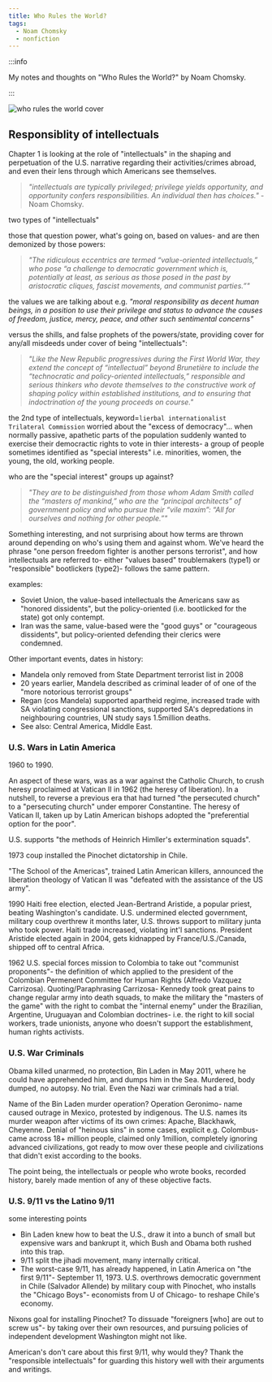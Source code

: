 ```yaml
---
title: Who Rules the World?
tags:
  - Noam Chomsky
  - nonfiction
---
```


:::info

My notes and thoughts on "Who Rules the World?" by Noam Chomsky.

:::

![who rules the world cover](https://i.gr-assets.com/images/S/compressed.photo.goodreads.com/books/1506307262l/32489954._SY475_.jpg)

## Responsiblity of intellectuals

Chapter 1 is looking at the role of "intellectuals" in the shaping and perpetuation of the U.S. narrative regarding their activities/crimes abroad, and even their lens through which Americans see themselves.

> _"intellectuals are typically privileged; privilege yields opportunity, and opportunity confers responsibilities. An individual then has choices."_ - Noam Chomsky.

two types of "intellectuals"

those that question power, what's going on, based on values- and are then demonized by those powers:

> _"The ridiculous eccentrics are termed “value-oriented intellectuals,” who pose “a challenge to democratic government which is, potentially at least, as serious as those posed in the past by aristocratic cliques, fascist movements, and communist parties.”"_ 

the values we are talking about e.g. _"moral responsibility as decent human beings, in a position to use their privilege and status to advance the causes of freedom, justice, mercy, peace, and other such sentimental concerns"_

versus the shills, and false prophets of the powers/state, providing cover for any/all misdeeds under cover of being "intellectuals":

> _"Like the New Republic progressives during the First World War, they extend the concept of “intellectual” beyond Brunetière to include the “technocratic and policy-oriented intellectuals,” responsible and serious thinkers who devote themselves to the constructive work of shaping policy within established institutions, and to ensuring that indoctrination of the young proceeds on course."_ 

the 2nd type of intellectuals, keyword=`lierbal internationalist Trilateral Commission` worried about the "excess of democracy"... when normally passive, apathetic parts of the population suddenly wanted to exercise their democractic rights to vote in thier interests- a group of people sometimes identified as "special interests" i.e. minorities, women, the young, the old, working people.

who are the "special interest" groups up against?

> _"They are to be distinguished from those whom Adam Smith called the “masters of mankind,” who are the “principal architects” of government policy and who pursue their “vile maxim”: “All for ourselves and nothing for other people.”"_ 

Something interesting, and not surprising about how terms are thrown around depending on who's using them and against whom. We've heard the phrase "one person freedom fighter is another persons terrorist", and how intellectuals are referred to- either "values based" troublemakers (type1) or "responsible" bootlickers (type2)- follows the same pattern.

examples:

- Soviet Union, the value-based intellectuals the Americans saw as "honored dissidents", but the policy-oriented (i.e. bootlicked for the state) got only contempt.
- Iran was the same, value-based were the "good guys" or "courageous dissidents", but policy-oriented defending their clerics were condemned.

Other important events, dates in history:

- Mandela only removed from State Department terrorist list in 2008
- 20 years earlier, Mandela described as criminal leader of of one of the "more notorious terrorist groups"
- Regan (cos Mandela) supported apartheid regime, increased trade with SA violating congressional sanctions, supported SA's depredations in neighbouring countries, UN study says 1.5million deaths.
- See also: Central America, Middle East.

### U.S. Wars in Latin America

1960 to 1990.

An aspect of these wars, was as a war against the Catholic Church, to crush heresy proclaimed at Vatican II in 1962 (the heresy of liberation). In a nutshell, to reverse a previous era that had turned "the persecuted church" to a "persecuting church" under emporer Constantine. The heresy of Vatican II, taken up by Latin American bishops adopted the "preferential option for the poor".

U.S. supports "the methods of Heinrich Himller's extermination squads".

1973 coup installed the Pinochet dictatorship in Chile.

"The School of the Americas", trained Latin American killers, announced the liberation theology of Vatican II was "defeated with the assistance of the US army".

1990 Haiti free election, elected Jean-Bertrand Aristide, a popular priest, beating Washington's candidate. U.S. undermined elected government, military coup overthrew it months later, U.S. throws support to military junta who took power. Haiti trade increased, violating int'l sanctions. President Aristide elected again in 2004, gets kidnapped by France/U.S./Canada, shipped off to central Africa.

1962 U.S. special forces mission to Colombia to take out "communist proponents"- the definition of which applied to the president of the Colombian Permenent Committee for Human Rights (Alfredo Vazquez Carrizosa). Quoting/Paraphrasing Carrizosa- Kennedy took great pains to change regular army into death squads, to make the military the "masters of the game" with the right to combat the "internal enemy" under the Brazilian, Argentine, Uruguayan and Colombian doctrines- i.e. the right to kill social workers, trade unionists, anyone who doesn't support the establishment, human rights activists.

### U.S. War Criminals

Obama killed unarmed, no protection, Bin Laden in May 2011, where he could have apprehended him, and dumps him in the Sea. Murdered, body dumped, no autopsy. No trial. Even the Nazi war criminals had a trial.

Name of the Bin Laden murder operation? Operation Geronimo- name caused outrage in Mexico, protested by indigenous. The U.S. names its murder weapon after victims of its own crimes: Apache, Blackhawk, Cheyenne. Denial of "heinous sins" in some cases, explicit e.g. Colombus- came across 18+ million people, claimed only 1million, completely ignoring advanced civilizations, got ready to mow over these people and civilizations that didn't exist according to the books. 

The point being, the intellectuals or people who wrote books, recorded history, barely made mention of any of these objective facts. 

### U.S. 9/11 vs the Latino 9/11

some interesting points

- Bin Laden knew how to beat the U.S., draw it into a bunch of small but expensive wars and bankrupt it, which Bush and Obama both rushed into this trap.
- 9/11 split the jihadi movement, many internally critical.
- The worst-case 9/11, has already happened, in Latin America on "the first 9/11"- September 11, 1973. U.S. overthrows democratic government in Chile (Salvador Allende) by military coup with Pinochet, who installs the "Chicago Boys"- economists from U of Chicago- to reshape Chile's economy.

Nixons goal for installing Pinochet? To dissuade "foreigners [who] are out to screw us"- by taking over their own resources, and pursuing policies of independent development Washington might not like.

American's don't care about this first 9/11, why would they? Thank the "responsible intellectuals" for guarding this history well with their arguments and writings.



